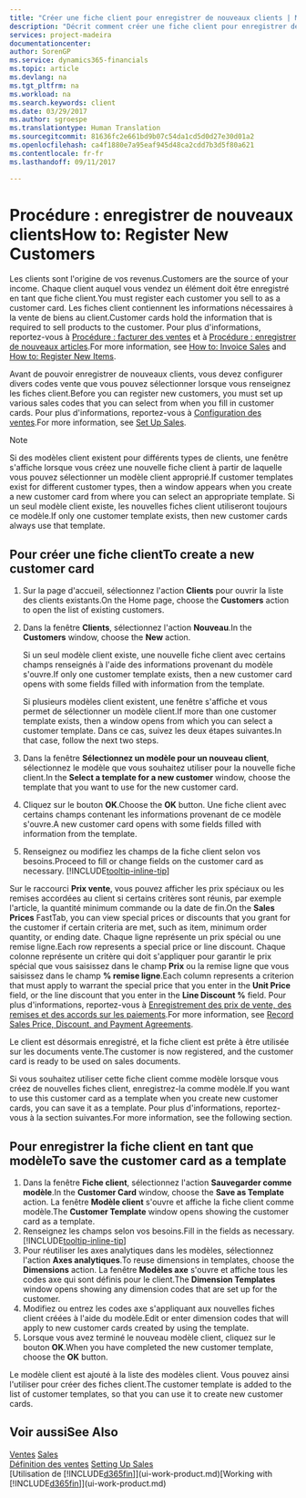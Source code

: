 ```yaml
---
title: "Créer une fiche client pour enregistrer de nouveaux clients | Microsoft Docs"
description: "Décrit comment créer une fiche client pour enregistrer des informations sur chaque nouveau client ou client auquel vous vendez."
services: project-madeira
documentationcenter: 
author: SorenGP
ms.service: dynamics365-financials
ms.topic: article
ms.devlang: na
ms.tgt_pltfrm: na
ms.workload: na
ms.search.keywords: client
ms.date: 03/29/2017
ms.author: sgroespe
ms.translationtype: Human Translation
ms.sourcegitcommit: 81636fc2e661bd9b07c54da1cd5d0d27e30d01a2
ms.openlocfilehash: ca4f1880e7a95eaf945d48ca2cdd7b3d5f80a621
ms.contentlocale: fr-fr
ms.lasthandoff: 09/11/2017

---
```

# <a name="how-to-register-new-customers"></a><span data-ttu-id="54849-103">Procédure : enregistrer de nouveaux clients</span><span class="sxs-lookup"><span data-stu-id="54849-103">How to: Register New Customers</span></span>
<span data-ttu-id="54849-104">Les clients sont l'origine de vos revenus.</span><span class="sxs-lookup"><span data-stu-id="54849-104">Customers are the source of your income.</span></span> <span data-ttu-id="54849-105">Chaque client auquel vous vendez un élément doit être enregistré en tant que fiche client.</span><span class="sxs-lookup"><span data-stu-id="54849-105">You must register each customer you sell to as a customer card.</span></span> <span data-ttu-id="54849-106">Les fiches client contiennent les informations nécessaires à la vente de biens au client.</span><span class="sxs-lookup"><span data-stu-id="54849-106">Customer cards hold the information that is required to sell products to the customer.</span></span> <span data-ttu-id="54849-107">Pour plus d'informations, reportez-vous à [Procédure : facturer des ventes](sales-how-invoice-sales.md) et à [Procédure : enregistrer de nouveaux articles](inventory-how-register-new-items.md).</span><span class="sxs-lookup"><span data-stu-id="54849-107">For more information, see [How to: Invoice Sales](sales-how-invoice-sales.md) and [How to: Register New Items](inventory-how-register-new-items.md).</span></span>  

<span data-ttu-id="54849-108">Avant de pouvoir enregistrer de nouveaux clients, vous devez configurer divers codes vente que vous pouvez sélectionner lorsque vous renseignez les fiches client.</span><span class="sxs-lookup"><span data-stu-id="54849-108">Before you can register new customers, you must set up various sales codes that you can select from when you fill in customer cards.</span></span> <span data-ttu-id="54849-109">Pour plus d'informations, reportez-vous à [Configuration des ventes](sales-setup-sales.md).</span><span class="sxs-lookup"><span data-stu-id="54849-109">For more information, see [Set Up Sales](sales-setup-sales.md).</span></span>

> [!NOTE]  
>   <span data-ttu-id="54849-110">Si des modèles client existent pour différents types de clients, une fenêtre s'affiche lorsque vous créez une nouvelle fiche client à partir de laquelle vous pouvez sélectionner un modèle client approprié.</span><span class="sxs-lookup"><span data-stu-id="54849-110">If customer templates exist for different customer types, then a window appears when you create a new customer card from where you can select an appropriate template.</span></span> <span data-ttu-id="54849-111">Si un seul modèle client existe, les nouvelles fiches client utiliseront toujours ce modèle.</span><span class="sxs-lookup"><span data-stu-id="54849-111">If only one customer template exists, then new customer cards always use that template.</span></span>

## <a name="to-create-a-new-customer-card"></a><span data-ttu-id="54849-112">Pour créer une fiche client</span><span class="sxs-lookup"><span data-stu-id="54849-112">To create a new customer card</span></span>
1. <span data-ttu-id="54849-113">Sur la page d'accueil, sélectionnez l'action **Clients** pour ouvrir la liste des clients existants.</span><span class="sxs-lookup"><span data-stu-id="54849-113">On the Home page, choose the **Customers** action to open the list of existing customers.</span></span>  
2. <span data-ttu-id="54849-114">Dans la fenêtre **Clients**, sélectionnez l'action **Nouveau**.</span><span class="sxs-lookup"><span data-stu-id="54849-114">In the **Customers** window, choose the **New** action.</span></span>

    <span data-ttu-id="54849-115">Si un seul modèle client existe, une nouvelle fiche client avec certains champs renseignés à l'aide des informations provenant du modèle s'ouvre.</span><span class="sxs-lookup"><span data-stu-id="54849-115">If only one customer template exists, then a new customer card opens with some fields filled with information from the template.</span></span>

    <span data-ttu-id="54849-116">Si plusieurs modèles client existent, une fenêtre s'affiche et vous permet de sélectionner un modèle client.</span><span class="sxs-lookup"><span data-stu-id="54849-116">If more than one customer template exists, then a window opens from which you can select a customer template.</span></span> <span data-ttu-id="54849-117">Dans ce cas, suivez les deux étapes suivantes.</span><span class="sxs-lookup"><span data-stu-id="54849-117">In that case, follow the next two steps.</span></span>
3. <span data-ttu-id="54849-118">Dans la fenêtre **Sélectionnez un modèle pour un nouveau client**, sélectionnez le modèle que vous souhaitez utiliser pour la nouvelle fiche client.</span><span class="sxs-lookup"><span data-stu-id="54849-118">In the **Select a template for a new customer** window, choose the template that you want to use for the new customer card.</span></span>
4. <span data-ttu-id="54849-119">Cliquez sur le bouton **OK**.</span><span class="sxs-lookup"><span data-stu-id="54849-119">Choose the **OK** button.</span></span> <span data-ttu-id="54849-120">Une fiche client avec certains champs contenant les informations provenant de ce modèle s'ouvre.</span><span class="sxs-lookup"><span data-stu-id="54849-120">A new customer card opens with some fields filled with information from the template.</span></span>  
5. <span data-ttu-id="54849-121">Renseignez ou modifiez les champs de la fiche client selon vos besoins.</span><span class="sxs-lookup"><span data-stu-id="54849-121">Proceed to fill or change fields on the customer card as necessary.</span></span> [!INCLUDE[tooltip-inline-tip](includes/tooltip-inline-tip_md.md)]

<span data-ttu-id="54849-122">Sur le raccourci **Prix vente**, vous pouvez afficher les prix spéciaux ou les remises accordées au client si certains critères sont réunis, par exemple l'article, la quantité minimum commande ou la date de fin.</span><span class="sxs-lookup"><span data-stu-id="54849-122">On the **Sales Prices** FastTab, you can view special prices or discounts that you grant for the customer if certain criteria are met, such as item, minimum order quantity, or ending date.</span></span> <span data-ttu-id="54849-123">Chaque ligne représente un prix spécial ou une remise ligne.</span><span class="sxs-lookup"><span data-stu-id="54849-123">Each row represents a special price or line discount.</span></span> <span data-ttu-id="54849-124">Chaque colonne représente un critère qui doit s'appliquer pour garantir le prix spécial que vous saisissez dans le champ **Prix** ou la remise ligne que vous saisissez dans le champ **% remise ligne**.</span><span class="sxs-lookup"><span data-stu-id="54849-124">Each column represents a criterion that must apply to warrant the special price that you enter in the **Unit Price** field, or the line discount that you enter in the **Line Discount %** field.</span></span> <span data-ttu-id="54849-125">Pour plus d'informations, reportez-vous à [Enregistrement des prix de vente, des remises et des accords sur les paiements](sales-how-record-sales-price-discount-payment-agreements.md).</span><span class="sxs-lookup"><span data-stu-id="54849-125">For more information, see [Record Sales Price, Discount, and Payment Agreements](sales-how-record-sales-price-discount-payment-agreements.md).</span></span>

<span data-ttu-id="54849-126">Le client est désormais enregistré, et la fiche client est prête à être utilisée sur les documents vente.</span><span class="sxs-lookup"><span data-stu-id="54849-126">The customer is now registered, and the customer card is ready to be used on sales documents.</span></span>

<span data-ttu-id="54849-127">Si vous souhaitez utiliser cette fiche client comme modèle lorsque vous créez de nouvelles fiches client, enregistrez-la comme modèle.</span><span class="sxs-lookup"><span data-stu-id="54849-127">If you want to use this customer card as a template when you create new customer cards, you can save it as a template.</span></span> <span data-ttu-id="54849-128">Pour plus d'informations, reportez-vous à la section suivantes.</span><span class="sxs-lookup"><span data-stu-id="54849-128">For more information, see the following section.</span></span>

## <a name="to-save-the-customer-card-as-a-template"></a><span data-ttu-id="54849-129">Pour enregistrer la fiche client en tant que modèle</span><span class="sxs-lookup"><span data-stu-id="54849-129">To save the customer card as a template</span></span>
1. <span data-ttu-id="54849-130">Dans la fenêtre **Fiche client**, sélectionnez l'action **Sauvegarder comme modèle**.</span><span class="sxs-lookup"><span data-stu-id="54849-130">In the **Customer Card** window, choose the **Save as Template** action.</span></span> <span data-ttu-id="54849-131">La fenêtre **Modèle client** s'ouvre et affiche la fiche client comme modèle.</span><span class="sxs-lookup"><span data-stu-id="54849-131">The **Customer Template** window opens showing the customer card as a template.</span></span>
2. <span data-ttu-id="54849-132">Renseignez les champs selon vos besoins.</span><span class="sxs-lookup"><span data-stu-id="54849-132">Fill in the fields as necessary.</span></span> [!INCLUDE[tooltip-inline-tip](includes/tooltip-inline-tip_md.md)]
3. <span data-ttu-id="54849-133">Pour réutiliser les axes analytiques dans les modèles, sélectionnez l'action **Axes analytiques**.</span><span class="sxs-lookup"><span data-stu-id="54849-133">To reuse dimensions in templates, choose the **Dimensions** action.</span></span> <span data-ttu-id="54849-134">La fenêtre **Modèles axe** s'ouvre et affiche tous les codes axe qui sont définis pour le client.</span><span class="sxs-lookup"><span data-stu-id="54849-134">The **Dimension Templates** window opens showing any dimension codes that are set up for the customer.</span></span>
4. <span data-ttu-id="54849-135">Modifiez ou entrez les codes axe s'appliquant aux nouvelles fiches client créées à l'aide du modèle.</span><span class="sxs-lookup"><span data-stu-id="54849-135">Edit or enter dimension codes that will apply to new customer cards created by using the template.</span></span>  
5. <span data-ttu-id="54849-136">Lorsque vous avez terminé le nouveau modèle client, cliquez sur le bouton **OK**.</span><span class="sxs-lookup"><span data-stu-id="54849-136">When you have completed the new customer template, choose the **OK** button.</span></span>

<span data-ttu-id="54849-137">Le modèle client est ajouté à la liste des modèles client. Vous pouvez ainsi l'utiliser pour créer des fiches client.</span><span class="sxs-lookup"><span data-stu-id="54849-137">The customer template is added to the list of customer templates, so that you can use it to create new customer cards.</span></span>

## <a name="see-also"></a><span data-ttu-id="54849-138">Voir aussi</span><span class="sxs-lookup"><span data-stu-id="54849-138">See Also</span></span>
<span data-ttu-id="54849-139">[Ventes](sales-manage-sales.md)  </span><span class="sxs-lookup"><span data-stu-id="54849-139">[Sales](sales-manage-sales.md)  </span></span>  
<span data-ttu-id="54849-140">[Définition des ventes](sales-setup-sales.md)  </span><span class="sxs-lookup"><span data-stu-id="54849-140">[Setting Up Sales](sales-setup-sales.md)  </span></span>  
<span data-ttu-id="54849-141">[Utilisation de [!INCLUDE[d365fin](includes/d365fin_md.md)]](ui-work-product.md)</span><span class="sxs-lookup"><span data-stu-id="54849-141">[Working with [!INCLUDE[d365fin](includes/d365fin_md.md)]](ui-work-product.md)</span></span>

